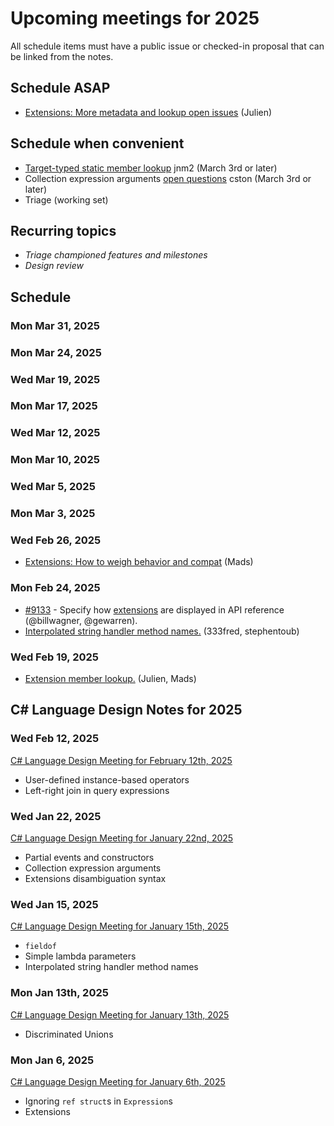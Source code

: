 # Upcoming meetings for 2025

All schedule items must have a public issue or checked-in proposal that can be linked from the notes.

## Schedule ASAP
- [Extensions: More metadata and lookup open issues](https://github.com/dotnet/csharplang/blob/main/proposals/extensions.md#open-issues) (Julien)

## Schedule when convenient

- [Target-typed static member lookup](https://github.com/dotnet/csharplang/blob/main/proposals/target-typed-static-member-lookup.md) jnm2 (March 3rd or later)
- Collection expression arguments [open questions](https://github.com/dotnet/csharplang/pull/9158) cston (March 3rd or later)
- Triage (working set)

## Recurring topics

- *Triage championed features and milestones*
- *Design review*

## Schedule

### Mon Mar 31, 2025

### Mon Mar 24, 2025

### Wed Mar 19, 2025

### Mon Mar 17, 2025

### Wed Mar 12, 2025

### Mon Mar 10, 2025

### Wed Mar 5, 2025

### Mon Mar 3, 2025

### Wed Feb 26, 2025

- [Extensions: How to weigh behavior and compat](https://github.com/dotnet/csharplang/blob/main/meetings/working-groups/extensions/implicit-compatibility-for-ported-extension-methods.md) (Mads)

### Mon Feb 24, 2025

- [#9133](https://github.com/dotnet/csharplang/pull/9133) - Specify how [extensions](../../proposals/extensions.md) are displayed in API reference (@billwagner, @gewarren).
- [Interpolated string handler method names.](https://github.com/dotnet/csharplang/blob/a970d01597886d84d7498e1b6a9d8e8e8ebf02c1/proposals/interpolated-string-handler-method-names.md) (333fred, stephentoub)

### Wed Feb 19, 2025

- [Extension member lookup.](https://github.com/dotnet/csharplang/blob/main/meetings/working-groups/extensions/extensions-lookup.md) (Julien, Mads)

## C# Language Design Notes for 2025

### Wed Feb 12, 2025

[C# Language Design Meeting for February 12th, 2025](https://github.com/dotnet/csharplang/blob/main/meetings/2025/LDM-2025-02-12.md)

- User-defined instance-based operators
- Left-right join in query expressions

### Wed Jan 22, 2025

[C# Language Design Meeting for January 22nd, 2025](https://github.com/dotnet/csharplang/blob/main/meetings/2025/LDM-2025-01-22.md)

- Partial events and constructors
- Collection expression arguments
- Extensions disambiguation syntax

### Wed Jan 15, 2025

[C# Language Design Meeting for January 15th, 2025](https://github.com/dotnet/csharplang/blob/main/meetings/2025/LDM-2025-01-15.md)

- `fieldof`
- Simple lambda parameters
- Interpolated string handler method names

### Mon Jan 13th, 2025

[C# Language Design Meeting for January 13th, 2025](https://github.com/dotnet/csharplang/blob/main/meetings/2025/LDM-2025-01-13.md)

- Discriminated Unions

### Mon Jan 6, 2025

[C# Language Design Meeting for January 6th, 2025](https://github.com/dotnet/csharplang/blob/main/meetings/2025/LDM-2025-01-06.md)

- Ignoring `ref struct`s in `Expression`s
- Extensions
